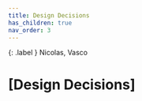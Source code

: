 ```yaml
---
title: Design Decisions
has_children: true
nav_order: 3
---
```


{: .label }
Nicolas, Vasco

# [Design Decisions]